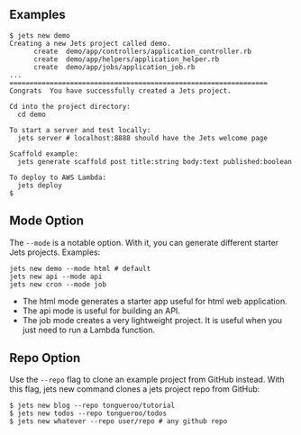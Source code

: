 ## Examples

    $ jets new demo
    Creating a new Jets project called demo.
          create  demo/app/controllers/application_controller.rb
          create  demo/app/helpers/application_helper.rb
          create  demo/app/jobs/application_job.rb
    ...
    ================================================================
    Congrats  You have successfully created a Jets project.

    Cd into the project directory:
      cd demo

    To start a server and test locally:
      jets server # localhost:8888 should have the Jets welcome page

    Scaffold example:
      jets generate scaffold post title:string body:text published:boolean

    To deploy to AWS Lambda:
      jets deploy
    $

## Mode Option

The `--mode` is a notable option. With it, you can generate different starter Jets projects. Examples:

    jets new demo --mode html # default
    jets new api --mode api
    jets new cron --mode job

* The html mode generates a starter app useful for html web application.
* The api mode is useful for building an API.
* The job mode creates a very lightweight project. It is useful when you just need to run a Lambda function.

## Repo Option
Use the `--repo` flag to clone an example project from GitHub instead.  With this flag, jets new command clones a jets project repo from GitHub:

    $ jets new blog --repo tongueroo/tutorial
    $ jets new todos --repo tongueroo/todos
    $ jets new whatever --repo user/repo # any github repo
